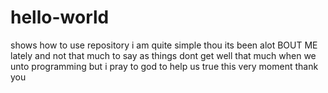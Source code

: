 # hello-world
shows how to use repository 
i am quite simple thou its been alot BOUT ME lately and not that 
much to say as things dont get well that much when we unto programming but i pray to god to help us true this very moment 
thank you 

